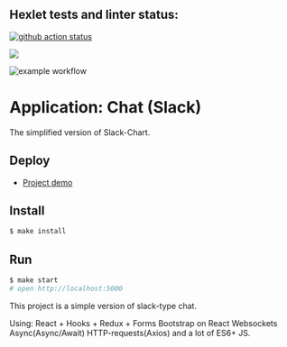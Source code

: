 ## Hexlet tests and linter status:

[![github action status](https://github.com/hexlet-components/projects-frontend-l4-server/workflows/Node%20CI/badge.svg)](../../actions)

<a href="https://codeclimate.com/github/chedosaf/frontend-project-lvl4/maintainability"><img src="https://api.codeclimate.com/v1/badges/1ed5729ed81d55c07c25/maintainability" /></a>

![example workflow](https://github.com/chedosaf/frontend-project-lvl4/actions/workflows/lint.yml/badge.svg)

# Application: Chat (Slack)

The simplified version of Slack-Chart.

## Deploy

* [Project demo](https://frontend-hexlet-4-chedosaf.herokuapp.com/)

## Install

```sh
$ make install
```

## Run

```sh
$ make start
# open http://localhost:5000
```

This project is a simple version of slack-type chat.

Using:
React + Hooks + Redux + Forms
Bootstrap on React
Websockets
Async(Async/Await)
HTTP-requests(Axios)
and a lot of ES6+ JS.
